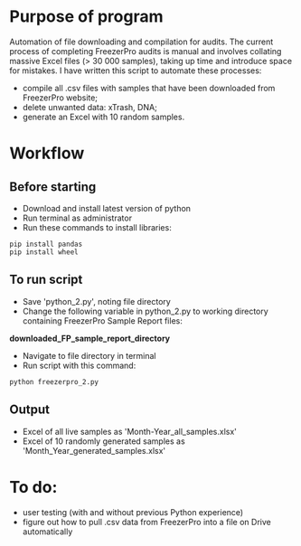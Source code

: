 # Purpose of program
Automation of file downloading and compilation for audits. The current process of completing FreezerPro audits is manual and involves collating massive Excel files (> 30 000 samples), taking up time and introduce space for mistakes. I have written this script to automate these processes:

- compile all .csv files with samples that have been downloaded from FreezerPro website;
- delete unwanted data: xTrash, DNA;
- generate an Excel with 10 random samples.


# Workflow
## Before starting
- Download and install latest version of python
- Run terminal as administrator
- Run these commands to install libraries:
```
pip install pandas
pip install wheel
```
## To run script
- Save 'python_2.py', noting file directory
- Change the following variable in python_2.py to working directory containing FreezerPro Sample Report files:<br>

**downloaded_FP_sample_report_directory**<br>

- Navigate to file directory in terminal
- Run script with this command:
```
python freezerpro_2.py
```

## Output
- Excel of all live samples as 'Month-Year_all_samples.xlsx'
- Excel of 10 randomly generated samples as 'Month_Year_generated_samples.xlsx'

# To do:

- user testing (with and without previous Python experience)
- figure out how to pull .csv data from FreezerPro into a file on Drive automatically
